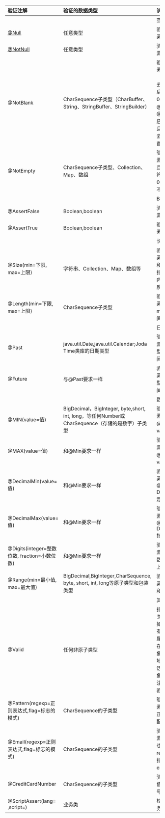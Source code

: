 | 验证注解 | 验证的数据类型 | 说明 |
| :--- | :--- | :--- |
|  |  | 空检查 |
| [@Null](https://my.oschina.net/u/561366) | 任意类型 | 验证注解的元素值是null |
| [@NotNull](https://my.oschina.net/notnull) | 任意类型 | 验证注解的元素不是null |
| @NotBlank | CharSequence子类型（CharBuffer、String、StringBuffer、StringBuilder） | 验证注解的元素值不为空（不为null、去除首尾空格后长度不为0），不同于@NotEmpty，@NotBlank只应用于字符串且在比较时会去除字符串的首尾空格 |
| @NotEmpty | CharSequence子类型、Collection、Map、数组 | 验证注解的元素值不为null且不为空（字符串长度不为0、集合大小不为0） |
|  |  | Boolean检查 |
| @AssertFalse | Boolean,boolean | 验证注解的元素值是false |
| @AssertTrue | Boolean,boolean | 验证注解的元素值是true |
|  |  | 长度检查 |
| @Size\(min=下限, max=上限\) | 字符串、Collection、Map、数组等 | 验证注解的元素值的在min和max（包含）指定区间之内，如字符长度、集合大小 |
| @Length\(min=下限, max=上限\) | CharSequence子类型 | 验证注解的元素值长度在min和max区间内 |
|  |  | 日期检查 |
| @Past | java.util.Date,java.util.Calendar;Joda Time类库的日期类型 | 验证注解的元素值（日期类型）比当前时间早 |
| @Future | 与@Past要求一样 | 验证注解的元素值（日期类型）比当前时间晚 |
|  |  | 数值检查 |
| @MIN\(value=值\) | BigDecimal，BigInteger, byte,short, int, long，等任何Number或CharSequence（存储的是数字）子类型 | 验证注解的元素值大于等于@Min指定的value值 |
| @MAX\(value=值\) | 和@Min要求一样 | 验证注解的元素值小于等于@Max指定的value值 |
| @DecimalMin\(value=值\) | 和@Min要求一样 | 验证注解的元素值大于等于@ DecimalMin指定的value值 |
| @DecimalMax\(value=值\) | 和@Min要求一样 | 验证注解的元素值小于等于@ DecimalMax指定的value值 |
| @Digits\(integer=整数位数, fraction=小数位数\) | 和@Min要求一样 | 验证注解的元素值的整数位数和小数位数上限 |
| @Range\(min=最小值, max=最大值\) | BigDecimal,BigInteger,CharSequence, byte, short, int, long等原子类型和包装类型 | 验证注解的元素值在最小值和最大值之间 |
|  |  | 其他检查 |
| @Valid | 任何非原子类型 | 指定递归验证关联的对象；如用户对象中有个地址对象属性，如果想在验证用户对象时一起验证地址对象的话，在地址对象上加@Valid注解即可级联验证 |
| @Pattern\(regexp=正则表达式,flag=标志的模式\) | CharSequence的子类型 | 验证注解的元素值与指定的正则表达式匹配 |
| @Email\(regexp=正则表达式,flag=标志的模式\) | CharSequence的子类型 | 验证注解的元素值是Email，也可以通过regexp和flag指定自定义的email格式 |
| @CreditCardNumber | CharSequence的子类型 | 验证注解元素值是信用卡卡号 |
| @ScriptAssert\(lang= ,script=\) | 业务类 | 校验复杂的业务逻辑 |



